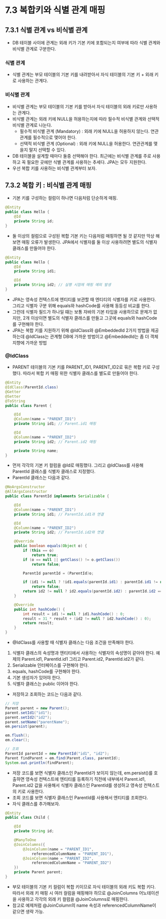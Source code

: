 # 7.3 복합키와 식별 관계 매핑
## 7.3.1 식별 관계 vs 비식별 관계
- DB 테이블 사이에 관계는 외래 키가 기본 키에 포함되는지 여부에 따라 식별 관계와 비식별 관계로 구분한다.

### 식별 관계
- 식별 관계는 부모 테이블의 기본 키를 내려받아서 자식 테이블의 기본 키 + 외래 키로 사용하는 관계다.

### 비식별 관계
- 비식별 관계는 부모 테이블의 기본 키를 받아서 자식 테이블의 외래 키로만 사용하는 관계다.
- 비식별 관계는 외래 키에 NULL을 허용하는지에 따라 필수적 비식별 관계와 선택적 비식별 관계로 나눈다.
    - 필수적 비식별 관계 (Mandatory) : 외래 키에 NULL을 허용하지 않는다. 연관관계를 필수적으로 맺어야 한다.
    - 선택적 비식별 관계 (Optional) : 외래 키에 NULL을 허용한다. 연관관계를 맺을지 말지 선택할 수 있다.
- DB 테이블을 설계할 때마다 둘중 선택해야 한다. 최근에는 비식별 관계를 주로 사용하고 꼭 필요한 곳에만 식별 관계를 사용하는 추세다. JPA는 모두 지원한다.
- 우선 복합 키를 사용하는 비식별 관계부터 보자.

## 7.3.2 복합 키 : 비식별 관계 매핑
- 기본 키를 구성하는 컬럼이 하나면 다음처럼 단순하게 매핑.
```java
@Entity
public class Hello {
    @Id
    private String id;
}
```
- 둘 이상의 컬럼으로 구성된 복합 기본 키는 다음처럼 매핑하면 될 것 같지만 막상 해보면 매핑 오류가 발생한다. JPA에서 식별자를 둘 이상 사용하려면 별도의 식별자 클래스를 만들어야 한다.
```java
@Entity
public class Hello {
    @Id
    private String id1;

    @Id
    private String id2; // 실행 시점에 매핑 예외 발생
}
```
- JPA는 영속성 컨텍스트에 엔티티를 보관할 때 엔티티의 식별자를 키로 사용한다. 그리고 식별자 구분 위해 equals와 hashCode를 사용해 동등성 비교를 한다.
- 그런데 식별자 필드가 하나일 떄는 보통 자바의 기본 타입을 사용하므로 문제가 없지만, 2개 이상이면 별도의 식별자 클래스를 만들고 그곳에 equals와 hashCode를 구현해야 한다.
- JPA는 복합 키를 지원하기 위해 @IdClass와 @EmbeddedId 2가지 방법을 제공하는데 @IdClass는 관계형 DB에 가까운 방법이고 @EmbeddedId는 좀 더 객체지향에 가까운 방법

### @IdClass
- PARENT 테이블의 기본 키를 PARENT_ID1, PARENT_ID2로 묶은 복합 키로 구성했다. 따라서 복합 키 매핑 위한 식별자 클래스를 별도로 만들어야 한다.
```java
@Entity
@IdClass(ParentId.class)
@Getter
@Setter
@ToString
public class Parent {

	@Id
	@Column(name = "PARENT_ID1")
	private String id1; // Parent.id1 매핑

	@Id
	@Column(name = "PARENT_ID2")
	private String id2; // Parent.id2 매핑

	private String name;
}
```
- 먼저 각각의 기본 키 컬럼을 @Id로 매핑했다. 그리고 @IdClass를 사용해 ParentId 클래스를 식별자 클래스로 지정했다.
- ParentId 클래스는 다음과 같다.
```java
@NoArgsConstructor
@AllArgsConstructor
public class ParentId implements Serializable {

	@Id
	@Column(name = "PARENT_ID1")
	private String id1; // ParentId.id1과 연결

	@Id
	@Column(name = "PARENT_ID2")
	private String id2; // ParentId.id2와 연결

	@Override
	public boolean equals(Object o) {
		if (this == o)
			return true;
		if (o == null || getClass() != o.getClass())
			return false;

		ParentId parentId = (ParentId)o;

		if (id1 != null ? !id1.equals(parentId.id1) : parentId.id1 != null)
			return false;
		return id2 != null ? id2.equals(parentId.id2) : parentId.id2 == null;
	}

	@Override
	public int hashCode() {
		int result = id1 != null ? id1.hashCode() : 0;
		result = 31 * result + (id2 != null ? id2.hashCode() : 0);
		return result;
	}
}
```
- @IdClass를 사용할 때 식별자 클래스는 다음 조건을 만족해야 한다.
1. 식별자 클래스의 속성명과 엔티티에서 사용하는 식별자의 속성명이 같아야 한다. 예제의 Parent.id1, ParentId.id1 그리고 Parent.id2, ParentId.id2가 같다.
2. Serializable 인터페이스를 구현해야 한다.
3. equals, hashCode를 구현해야 한다.
4. 기본 생성자가 있어야 한다.
5. 식별자 클래스는 public 이어야 한다.
- 저장하고 조회하는 코드는 다음과 같다.
```java
// 저장
Parent parent = new Parent();
parent.setId1("id1");
parent.setId2("id2");
parent.setName("parentName");
em.persist(parent);

em.flush();
em.clear();

// 조회
ParentId parentId = new ParentId("id1", "id2");
Parent findParent = em.find(Parent.class, parentId);
System.out.println(findParent);
```
- 저장 코드를 보면 식별자 클래스인 ParentId가 보이지 않는데, em.persist()를 호출하면 영속성 컨텍스트에 엔티티를 등록하기 직전에 내부에서 Parent.id1, Parent.id2 값을 사용해서
식별자 클래스인 ParentId를 생성하고 영속성 컨텍스트의 키로 사용한다.
- 조회 코드를 보면 식별자 클래스인 ParentId를 사용해서 엔티티를 조회한다. 
- 자식 클래스를 추가해보자.
```java
@Entity
public class Child {

	@Id
	private String id;

	@ManyToOne
	@JoinColumns({
		@JoinColumn(name = "PARENT_ID1",
			referencedColumnName = "PARENT_ID1"),
		@JoinColumn(name = "PARENT_ID2",
			referencedColumnName = "PARENT_ID2")
	})
	private Parent parent;
}
```
- 부모 테이블의 기본 키 컬럼이 복합 키이므로 자식 테이블의 외래 키도 복합 키다. 따라서 외래 키 매핑 시 여러 컬럼을 매핑해야 하므로 @JoinColumns 어노테이션을 사용하고 각각의 외래 키
컬럼을 @JoinColumns로 매핑한다.
- 참고로 예제처럼 @JoinColumn의 name 속성과 referencedColumnName이 같으면 생략 가능.
